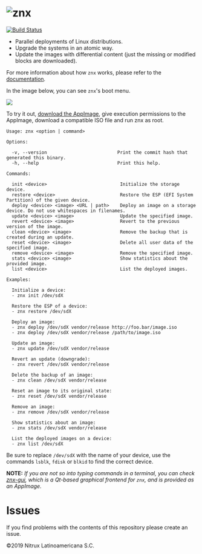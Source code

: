 # ![znx](https://nxos.org/wp-content/uploads/2018/09/znx_logo-min_medium.png)

[![Build Status](https://travis-ci.org/Nitrux/znx.svg?branch=master)](https://travis-ci.org/Nitrux/znx)

- Parallel deployments of Linux distributions.
- Upgrade the systems in an atomic way.
- Update the images with differential content (just the missing or modified blocks are downloaded).

For more information about how `znx` works, please refer to the [documentation](https://github.com/Nitrux/znx/wiki).

In the image below, you can see `znx`'s boot menu.

![](https://cdn-images-1.medium.com/max/1200/1*b4eeOQ8ZR30RUtPv5sJ9NA.png)

To try it out, [download the AppImage](https://github.com/Nitrux/znx/releases), give execution permissions
to the AppImage, download a compatible ISO file and run znx as root.

```
Usage: znx <option | command>

Options:

  -v, --version                          Print the commit hash that generated this binary.
  -h, --help                             Print this help.

Commands:

  init <device>                           Initialize the storage device.
  restore <device>                        Restore the ESP (EFI System Partition) of the given device.
  deploy <device> <image> <URL | path>    Deploy an image on a storage device. Do not use whitespaces in filenames.
  update <device> <image>                 Update the specified image.
  revert <device> <image>                 Revert to the previous version of the image.
  clean <device> <image>                  Remove the backup that is created during an update.
  reset <device> <image>                  Delete all user data of the specified image.
  remove <device> <image>                 Remove the specified image.
  stats <device> <image>                  Show statistics about the provided image.
  list <device>                           List the deployed images.

Examples:

  Initialize a device:
  - znx init /dev/sdX

  Restore the ESP of a device:
  - znx restore /dev/sdX

  Deploy an image:
  - znx deploy /dev/sdX vendor/release http://foo.bar/image.iso
  - znx deploy /dev/sdX vendor/release /path/to/image.iso

  Update an image:
  - znx update /dev/sdX vendor/release

  Revert an update (downgrade):
  - znx revert /dev/sdX vendor/release

  Delete the backup of an image:
  - znx clean /dev/sdX vendor/release

  Reset an image to its original state:
  - znx reset /dev/sdX vendor/release

  Remove an image:
  - znx remove /dev/sdX vendor/release

  Show statistics about an image:
  - znx stats /dev/sdX vendor/release

  List the deployed images on a device:
  - znx list /dev/sdX
```

Be sure to replace `/dev/sdX` with the name of your device, use the commands `lsblk`, `fdisk` or `blkid` to find the correct device.

**NOTE:**
_If you are not so into typing commands in a terminal, you can check [znx-gui](https://github.com/Nitrux/znx-gui), which is a Qt-based graphical frontend for `znx`, and is provided as an AppImage._

# Issues
If you find problems with the contents of this repository please create an issue.

©2019 Nitrux Latinoamericana S.C.
